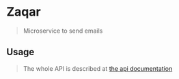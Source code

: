 # Zaqar

> Microservice to send emails

## Usage

> The whole API is described at [the api documentation](./docs/mail.apib)
